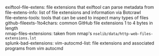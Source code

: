 exiftool-file-extens: file extensions that exiftool can parse metadata from  
file-extens-info: list of file extensions and information via Botcrawl  
file-extens-tools: tools that can be used to inspect many types of files  
github-fileexts-1to4chars: common GitHub file extensions 1 to 4 bytes in length  
nmap-files-extensions: taken from nmap's `nselib/data/http-web-files-extensions.lst`  
splunk-bad-extensions: 
vim-autocmd-list: file extensions and associated programs from vim autocmd  

